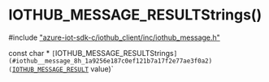 # IOTHUB_MESSAGE_RESULTStrings()

\#include ["azure-iot-sdk-c/iothub_client/inc/iothub_message.h"](../iot-c-ref-iothub-message-h.md)  

const char * `[`IOTHUB_MESSAGE_RESULTStrings`](#iothub__message_8h_1a9256e187c0ef121b7a17f2e77ae3f0a2)(`[`IOTHUB_MESSAGE_RESULT`](#iothub__message_8h_1a9ecf3d22e0ef357c3e7eda387ea07f62) value)`

